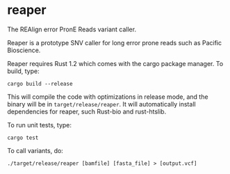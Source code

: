 # reaper
The REAlign error PronE Reads variant caller.

Reaper is a prototype SNV caller for long error prone reads such as Pacific Bioscience.

Reaper requires Rust 1.2 which comes with the cargo package manager. To build, type:
```
cargo build --release
```
This will compile the code with optimizations in release mode, and the binary will be
in ```target/release/reaper```. It will automatically install dependencies for reaper,
such Rust-bio and rust-htslib.

To run unit tests, type:
```
cargo test
```

To call variants, do:
```
./target/release/reaper [bamfile] [fasta_file] > [output.vcf]
```
